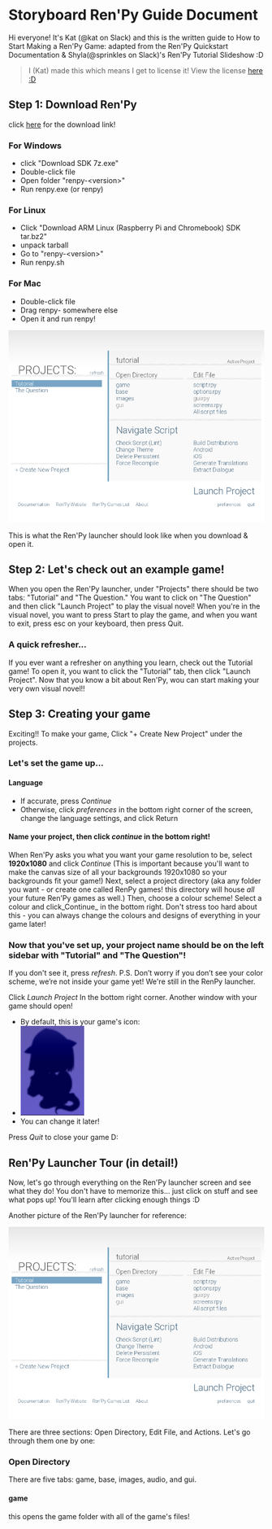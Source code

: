 # Storyboard Ren'Py Guide Document
Hi everyone! It's Kat (@kat on Slack) and this is the written guide to How to Start Making a Ren'Py Game: adapted from the Ren'Py Quickstart Documentation & Shyla(@sprinkles on Slack)'s Ren'Py Tutorial Slideshow :D
> I (Kat) made this which means I get to license it! View the license [here :D]()
## Step 1: Download Ren'Py
click [here](https://www.renpy.org/latest.html) 
for the download link!
### For Windows
- click "Download SDK 7z.exe"
- Double-click file
- Open folder "renpy-&lt;version>"
- Run renpy.exe (or renpy)
### For Linux
- Click "Download ARM Linux (Raspberry Pi and Chromebook) SDK tar.bz2"
- unpack tarball
- Go to "renpy-&lt;version>"
- Run renpy.sh
### For Mac
- Double-click file
- Drag renpy-<version> somewhere else
- Open it and run renpy!

![Ren'Py Launcher](../assets/launcher.png)

This is what the Ren'Py launcher should look like when you download & open it.

## Step 2: Let's check out an example game!
When you open the Ren'Py launcher, under "Projects" there should be two tabs: "Tutorial" and "The Question." You want to click on "The Question" and then click "Launch Project" to play the visual novel!
When you're in the visual novel, you want to press Start to play the game, and when you want to exit, press esc on your keyboard, then press Quit.
### A quick refresher...
If you ever want a refresher on anything you learn, check out the Tutorial game! To open it, you want to click the "Tutorial" tab, then click "Launch Project".
Now that you know a bit about Ren'Py, wou can start making your very own visual novel!!
## Step 3: Creating your game
Exciting!! To make your game, Click "+ Create New Project" under the projects.
### Let's set the game up...
#### Language
- If accurate, press _Continue_
- Otherwise, click _preferences_ in the bottom right corner of the screen, change the language settings, and click Return
#### Name your project, then click _continue_ in the bottom right!
When Ren'Py asks you what you want your game resolution to be, select **1920x1080** and click _Continue_ (This is important because you'll want to make the canvas size of all your backgrounds 1920x1080 so your backgrounds fit your game!)
Next, select a project directory (aka any folder you want - or create one called RenPy games! this directory will house _all_ your future Ren'Py games as well.)
Then, choose a colour scheme! Select a colour and click_Continue_ in the bottom right. Don't stress too hard about this - you can always change the colours and designs of everything in your game later!
### Now that you've set up, your project name should be on the left sidebar with "Tutorial" and "The Question"!
If you don't see it, press _refresh_.
P.S. Don’t worry if you don’t see your color scheme, we’re not inside your game yet! We're still in the RenPy launcher.

Click _Launch Project_ In the bottom right corner. Another window with your game should open! 
- By default, this is your game's icon:
- ![Ren'Py Default Icon](../assets/renpy-icon.png)
- You can change it later!

Press _Quit_ to close your game D:

## Ren'Py Launcher Tour (in detail!)
Now, let's go through everything on the Ren'Py launcher screen and see what they do! You don't have to memorize this... just click on stuff and see what pops up! You'll learn after clicking enough things :D

Another picture of the Ren'Py launcher for reference:

![Ren'Py Launcher](../assets/launcher.png)

There are three sections: Open Directory, Edit File, and Actions. Let's go through them one by one:
### Open Directory
There are five tabs: game, base, images, audio, and gui.
#### game
this opens the game folder with all of the game's files!